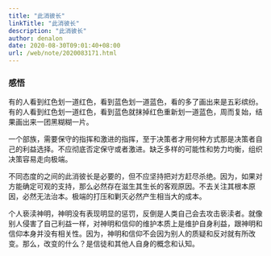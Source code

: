 ```yaml
---
title: "此消彼长"
linkTitle: "此消彼长"
description: "此消彼长"
author: denalon
date: 2020-08-30T09:01:40+08:00
url: /web/note/2020083171.html
---
```


### 感悟


有的人看到红色划一道红色，看到蓝色划一道蓝色，看的多了画出来是五彩缤纷。有的人看到红色划一道红色，看到蓝色就抹掉红色重新划一道蓝色，周而复始，结果画出来一团黑糊糊一片。


一个部族，需要保守的指挥和激进的指挥，至于决策者才用何种方式那是决策者自己的利益选择。不应彻底否定保守或者激进。缺乏多样的可能性和势力均衡，组织决策容易走向极端。


不同态度的之间的此消彼长是必要的，但不应坚持把对方赶尽杀绝。因为，如果对方能确定可观的支持，那么必然存在滋生其生长的客观原因。不去关注其根本原因，必然无法治本。极端的打压和剿灭必然产生相当大的成本。

个人亵渎神明，神明没有表现明显的惩罚，反倒是人类自己会去攻击亵渎者。就像别人侵害了自己利益一样，对神明和信仰的维护本质上是维护自身利益，跟神明和信仰本身并没有相关性。因为，神明和信仰不会因为别人的质疑和反对就有所改变。那么，改变的什么？是信徒和其他人自身的概念和认知。
